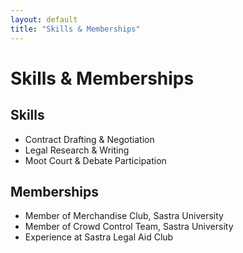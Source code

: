 ```yaml
---
layout: default
title: "Skills & Memberships"
---
```


# Skills & Memberships

## Skills
- Contract Drafting & Negotiation  
- Legal Research & Writing  
- Moot Court & Debate Participation  

## Memberships
- Member of Merchandise Club, Sastra University  
- Member of Crowd Control Team, Sastra University  
- Experience at Sastra Legal Aid Club
